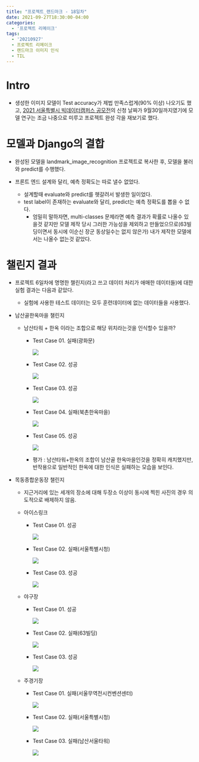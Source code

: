```yaml
---
title: "프로젝트_랜드마크 - 18일차"
date: 2021-09-27T18:30:00-04:00
categories:
  - '프로젝트 리메이크'
tags:
  - '20210927'
  - 프로젝트 리메이크
  - 랜드마크 이미지 인식
  - TIL
---
```



# Intro

* 생성한 이미지 모델이 Test accuracy가 제법 만족스럽게(90% 이상) 나오기도 했고, [2021 서울특별시 빅데이터캠퍼스 공모전](https://bigdata.seoul.go.kr/cntst/selectCntst.do?r_id=P600&cntst_seq=51&cntst_se_code=&use_type_code=30&sch_cntst_se_code=&file_id=&sch_type=&sch_text=&currentPage=1)의 신청 날짜가 9월30일까지였기에 모델 연구는 조금 나중으로 미루고 프로젝트 완성 각을 재보기로 했다. 

# 모델과 Django의 결합

* 완성된 모델을 landmark_image_recognition 프로젝트로 복사한 후, 모델을 불러와 predict를 수행했다.

* 프론트 엔드 설계와 달리, 예측 정확도는 따로 낼수 없었다.
  * 설계할때 evaluate와 predict를 헷갈려서 발생한 일이었다.
  * test label이 존재하는 evaluate와 달리, predict는 예측 정확도를 뽑을 수 없다.
    * 엄밀히 말하자면, multi-classes 문제라면 예측 결과가 확률로 나올수 있을것 같지만 모델 제작 당시 그러한 가능성을 제외하고 만들었으므로(63빌딩이면서 동시에 이순신 장군 동상일수는 없지 않은가) 내가 제작한 모델에서는 나올수 없는것 같았다.

# 챌린지 결과

* 프로젝트 6일차에 명명한 챌린지(라고 쓰고 데이터 처리가 애매한 데이터들)에 대한 실험 결과는 다음과 같았다.
  * 실험에 사용한 테스트 데이터는 모두 훈련데이터에 없는 데이터들을 사용했다.

* 남산골한옥마을 챌린지
  * 남산타워 + 한옥 이라는 조합으로 해당 위치라는것을 인식할수 있을까?
    * Test Case 01. 실패(광화문)
     
      <img src="https://1geraldine1.github.io/assets/images/Landmark/Day18/남산골_테스트_01.jpg"/>

    * Test Case 02. 성공
      
      <img src="https://1geraldine1.github.io/assets/images/Landmark/Day18/남산골_테스트_02.jpg"/>
    
    * Test Case 03. 성공
      
      <img src="https://1geraldine1.github.io/assets/images/Landmark/Day18/남산골_테스트_03.jpg"/>

    * Test Case 04. 실패(북촌한옥마을)
      
      <img src="https://1geraldine1.github.io/assets/images/Landmark/Day18/남산골_테스트_04.jpg"/>

    * Test Case 05. 성공
      
      <img src="https://1geraldine1.github.io/assets/images/Landmark/Day18/남산골_테스트_05.jpg"/>

    * 평가 : 남산타워+한옥의 조합이 남산골 한옥마을인것을 정확히 캐치했지만, 반작용으로 일반적인 한옥에 대한 인식은 실패하는 모습을 보인다.


* 목동종합운동장 챌린지
  * 지근거리에 있는 세개의 장소에 대해 두장소 이상이 동시에 찍힌 사진의 경우 의도적으로 배제하지 않음.

  * 아이스링크
    * Test Case 01. 성공
     
      <img src="https://1geraldine1.github.io/assets/images/Landmark/Day18/아이스링크01.jpg"/>

    * Test Case 02. 실패(서울특별시청)
      
      <img src="https://1geraldine1.github.io/assets/images/Landmark/Day18/아이스링크02.jpg"/>
    
    * Test Case 03. 성공
      
      <img src="https://1geraldine1.github.io/assets/images/Landmark/Day18/아이스링크03.jpg"/>

  * 야구장
    * Test Case 01. 성공
     
      <img src="https://1geraldine1.github.io/assets/images/Landmark/Day18/야구장01.jpg"/>

    * Test Case 02. 실패(63빌딩)
      
      <img src="https://1geraldine1.github.io/assets/images/Landmark/Day18/야구장02.jpg"/>
    
    * Test Case 03. 성공
      
      <img src="https://1geraldine1.github.io/assets/images/Landmark/Day18/야구장03.jpg"/>

  * 주경기장
    * Test Case 01. 실패(서울무역전시컨벤션센터)
     
      <img src="https://1geraldine1.github.io/assets/images/Landmark/Day18/주경기장01.jpg"/>

    * Test Case 02. 실패(서울특별시청)
      
      <img src="https://1geraldine1.github.io/assets/images/Landmark/Day18/주경기장02.jpg"/>
    
    * Test Case 03. 실패(남산서울타워)
      
      <img src="https://1geraldine1.github.io/assets/images/Landmark/Day18/주경기장03.jpg"/>





